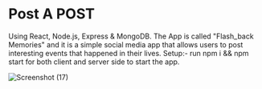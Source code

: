 # Post A POST
Using React, Node.js, Express & MongoDB.
The App is called "Flash_back Memories" and it is a simple social media app that allows users to post interesting events that happened in their lives.
Setup:- run npm i && npm start for both client and server side to start the app.

![Screenshot (17)](https://github.com/Usman-Khan-ulla/Event_posting/assets/127770014/5536d40c-f963-473a-9193-4f74939053e5)

